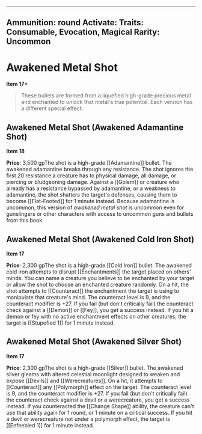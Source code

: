 
---
Ammunition: round
Activate: 
Traits: Consumable, Evocation, Magical
Rarity: Uncommon
---

# Awakened Metal Shot

**Item 17+**

> These bullets are formed from a liquefied high-grade precious metal and enchanted to unlock that metal's true potential. Each version has a different special effect.

## Awakened Metal Shot (Awakened Adamantine Shot)

**Item 18**

**Price**: 3,500 gpThe shot is a high-grade [[Adamantine]] bullet. The awakened adamantine breaks through any resistance. The shot ignores the first 20 resistance a creature has to physical damage, all damage, or piercing or bludgeoning damage. Against a [[Golem]] or creature who already has a resistance bypassed by adamantine, or a weakness to adamantine, the shot shatters the target's defenses, causing them to become [[Flat-Footed]] for 1 minute instead. Because adamantine is uncommon, this version of *awakened metal shot* is uncommon even for gunslingers or other characters with access to uncommon guns and bullets from this book.

## Awakened Metal Shot (Awakened Cold Iron Shot)

**Item 17**

**Price**: 2,300 gpThe shot is a high-grade [[Cold Iron]] bullet. The awakened cold iron attempts to disrupt [[Enchantments]] the target placed on others' minds. You can name a creature you believe to be enchanted by your target or allow the shot to choose an enchanted creature randomly. On a hit, the shot attempts to [[Counteract]] the enchantment the target is using to manipulate that creature's mind. The counteract level is 9, and the counteract modifier is +27. If you fail (but don't critically fail) the counteract check against a [[Demon]] or [[Fey]], you get a success instead. If you hit a demon or fey with no active enchantment effects on other creatures, the target is [[Stupefied 1]] for 1 minute instead.

## Awakened Metal Shot (Awakened Silver Shot)

**Item 17**

**Price**: 2,300 gpThe shot is a high-grade [[Silver]] bullet. The awakened silver gleams with altered celestial moonlight designed to weaken and expose [[Devils]] and [[Werecreatures]]. On a hit, it attempts to [[Counteract]] any [[Polymorph]] effect on the target. The counteract level is 9, and the counteract modifier is +27. If you fail (but don't critically fail) the counteract check against a devil or a werecreature, you get a success instead. If you counteracted the [[Change Shape]] ability, the creature can't use that ability again for 1 round, or 1 minute on a critical success. If you hit a devil or werecreature not under a polymorph effect, the target is [[Enfeebled 1]] for 1 minute instead.
